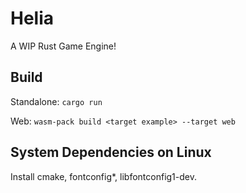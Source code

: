 # Helia

A WIP Rust Game Engine!

## Build

Standalone: `cargo run`

Web: `wasm-pack build <target example> --target web`

## System Dependencies on Linux

Install cmake, fontconfig*, libfontconfig1-dev.
